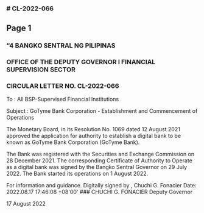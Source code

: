 ### # CL-2022-066

## Page 1

### “4 BANGKO SENTRAL NG PILIPINAS

### OFFICE OF THE DEPUTY GOVERNOR I FINANCIAL SUPERVISION SECTOR

### CIRCULAR LETTER NO. CL-2022-066

To : All BSP-Supervised Financial Institutions

Subject : GoTyme Bank Corporation - Establishment and Commencement of Operations

The Monetary Board, in its Resolution No. 1069 dated 12 August 2021 approved the application for authority to establish a digital bank to be known as GoTyme Bank Corporation (GoTyme Bank).

The Bank was registered with the Securities and Exchange Commission on 28 December 2021. The corresponding Certificate of Authority to Operate as a digital bank was signed by the Bangko Sentral Governor on 29 July 2022. The Bank started its operations on 1 August 2022.

For information and guidance. Digitally signed by , Chuchi G. Fonacier Date: 2022.08.17 17:46:08 +08'00' ### CHUCHI G. FONACIER Deputy Governor

17 August 2022 